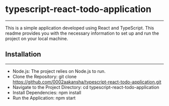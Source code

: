# typescript-react-todo-application
--------------------------------------------------------------------------------------
This is a simple application developed using React and TypeScript. This readme provides you with the necessary information to set up and run the project on your local machine.

## Installation
--------------------------------------------------------------------------------------
- Node.js: The project relies on Node.js to run.
- Clone the Repository: git clone https://github.com/0002aakansha/typescript-react-todo-application.git
- Navigate to the Project Directory: cd typescript-react-todo-application
- Install Dependencies: npm install
- Run the Application: npm start
